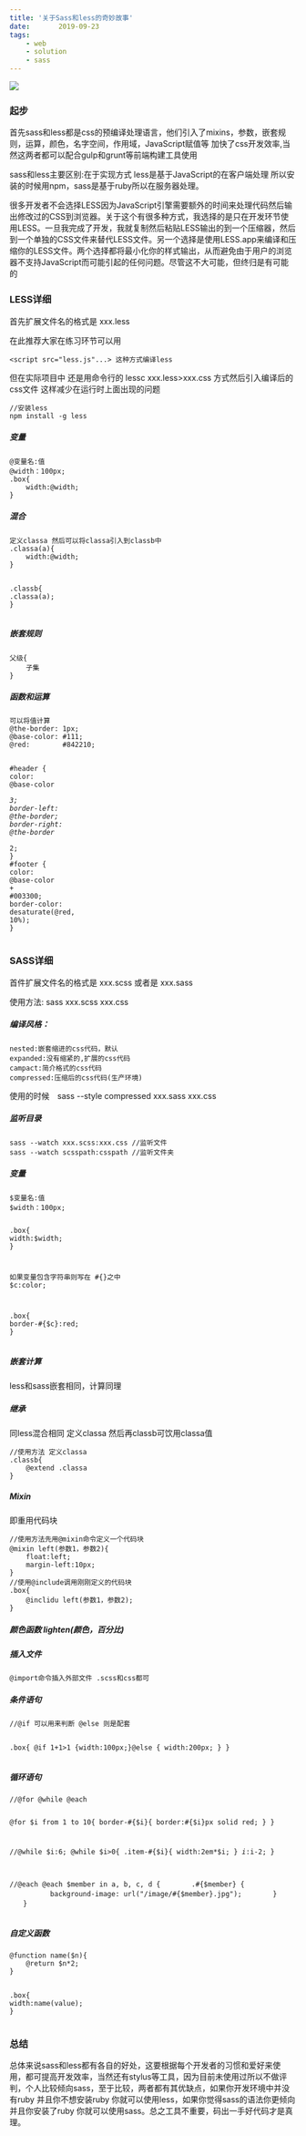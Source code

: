 ```yaml
---
title: '关于Sass和less的奇妙故事'
date:       2019-09-23
tags:
	- web
	- solution
	- sass
---
```


<article class="_2rhmJa"><div class="image-package">
<img src="http://img0.imgtn.bdimg.com/it/u=861104756,4244471114&amp;fm=26&amp;gp=0.jpg" data-original-src="http://img0.imgtn.bdimg.com/it/u=861104756,4244471114&amp;fm=26&amp;gp=0.jpg" data-image-index="0" style="cursor: zoom-in;"><div class="image-caption"></div>
</div>
<h3>起步</h3>
<p>首先sass和less都是css的预编译处理语言，他们引入了mixins，参数，嵌套规则，运算，颜色，名字空间，作用域，JavaScript赋值等 加快了css开发效率,当然这两者都可以配合gulp和grunt等前端构建工具使用</p>
<p>sass和less主要区别:在于实现方式 less是基于JavaScript的在客户端处理 所以安装的时候用npm，sass是基于ruby所以在服务器处理。</p>
<p>很多开发者不会选择LESS因为JavaScript引擎需要额外的时间来处理代码然后输出修改过的CSS到浏览器。关于这个有很多种方式，我选择的是只在开发环节使用LESS。一旦我完成了开发，我就复制然后粘贴LESS输出的到一个压缩器，然后到一个单独的CSS文件来替代LESS文件。另一个选择是使用LESS.app来编译和压缩你的LESS文件。两个选择都将最小化你的样式输出，从而避免由于用户的浏览器不支持JavaScript而可能引起的任何问题。尽管这不大可能，但终归是有可能的</p>
<h3>LESS详细</h3>
<p>首先扩展文件名的格式是 xxx.less</p>
<p>在此推荐大家在练习环节可以用</p>
<pre class="line-numbers  language-xml"><code class="  language-xml"><span class="token tag"><span class="token tag"><span class="token punctuation">&lt;</span>script</span> <span class="token attr-name">src</span><span class="token attr-value"><span class="token punctuation">=</span><span class="token punctuation">"</span>less.js<span class="token punctuation">"</span></span><span class="token attr-name">...</span><span class="token punctuation">&gt;</span></span> 这种方式编译less
<span aria-hidden="true" class="line-numbers-rows"><span></span></span></code></pre>
<p>但在实际项目中 还是用命令行的 lessc xxx.less&gt;xxx.css 方式然后引入编译后的css文件 这样减少在运行时上面出现的问题</p>
<pre class="line-numbers  language-cpp"><code class="  language-cpp">//安装less
npm install -g less
<span aria-hidden="true" class="line-numbers-rows"><span></span><span></span></span></code></pre>
<h5>变量</h5>
<pre class="line-numbers  language-java"><code class="  language-java">@变量名<span class="token operator">:</span>值
<span class="token annotation punctuation">@width</span>：<span class="token number">100</span>px<span class="token punctuation">;</span>
<span class="token punctuation">.</span>box<span class="token punctuation">{</span>
    width<span class="token operator">:</span><span class="token annotation punctuation">@width</span><span class="token punctuation">;</span>
<span class="token punctuation">}</span>
<span aria-hidden="true" class="line-numbers-rows"><span></span><span></span><span></span><span></span><span></span></span></code></pre>
<h5>混合</h5>
<pre class="line-numbers  language-java"><code class="  language-java">定义classa 然后可以将classa引入到classb中
<span class="token punctuation">.</span><span class="token function">classa</span><span class="token punctuation">(</span>a<span class="token punctuation">)</span><span class="token punctuation">{</span>
    width<span class="token operator">:</span><span class="token annotation punctuation">@width</span><span class="token punctuation">;</span>
<span class="token punctuation">}</span>

<span class="token punctuation">.</span>classb<span class="token punctuation">{</span>
    <span class="token punctuation">.</span><span class="token function">classa</span><span class="token punctuation">(</span>a<span class="token punctuation">)</span><span class="token punctuation">;</span>
<span class="token punctuation">}</span>
<span aria-hidden="true" class="line-numbers-rows"><span></span><span></span><span></span><span></span><span></span><span></span><span></span><span></span></span></code></pre>
<h5>嵌套规则</h5>
<pre class="line-numbers  language-undefined"><code class="  language-undefined">父级{
    子集
}
<span aria-hidden="true" class="line-numbers-rows"><span></span><span></span><span></span></span></code></pre>
<h5>函数和运算</h5>
<pre class="line-numbers  language-ruby"><code class="  language-ruby">可以将值计算
<span class="token variable">@the</span><span class="token operator">-</span>border<span class="token punctuation">:</span> <span class="token number">1</span>px<span class="token punctuation">;</span>
<span class="token variable">@base</span><span class="token operator">-</span>color<span class="token punctuation">:</span> <span class="token comment">#111;</span>
<span class="token variable">@red</span><span class="token punctuation">:</span>        <span class="token comment">#842210;</span>

<span class="token comment">#header {</span>
  color<span class="token punctuation">:</span> <span class="token variable">@base</span><span class="token operator">-</span>color <span class="token operator">*</span> <span class="token number">3</span><span class="token punctuation">;</span>
  border<span class="token operator">-</span>left<span class="token punctuation">:</span> <span class="token variable">@the</span><span class="token operator">-</span>border<span class="token punctuation">;</span>
  border<span class="token operator">-</span>right<span class="token punctuation">:</span> <span class="token variable">@the</span><span class="token operator">-</span>border <span class="token operator">*</span> <span class="token number">2</span><span class="token punctuation">;</span>
<span class="token punctuation">}</span>
<span class="token comment">#footer { </span>
  color<span class="token punctuation">:</span> <span class="token variable">@base</span><span class="token operator">-</span>color <span class="token operator">+</span> <span class="token comment">#003300;</span>
  border<span class="token operator">-</span>color<span class="token punctuation">:</span> desaturate<span class="token punctuation">(</span><span class="token variable">@red</span><span class="token punctuation">,</span> <span class="token number">10</span><span class="token operator">%</span><span class="token punctuation">)</span><span class="token punctuation">;</span>
<span class="token punctuation">}</span>
<span aria-hidden="true" class="line-numbers-rows"><span></span><span></span><span></span><span></span><span></span><span></span><span></span><span></span><span></span><span></span><span></span><span></span><span></span><span></span></span></code></pre>
<h3>SASS详细</h3>
<p>首件扩展文件名的格式是 xxx.scss 或者是 xxx.sass</p>
<p>使用方法: sass xxx.scss xxx.css</p>
<h5>编译风格：</h5>
<pre class="line-numbers  language-undefined"><code class="  language-undefined">nested:嵌套缩进的css代码，默认
expanded:没有缩紧的,扩展的css代码
campact:简介格式的css代码
compressed:压缩后的css代码(生产环境)
<span aria-hidden="true" class="line-numbers-rows"><span></span><span></span><span></span><span></span></span></code></pre>
<p>使用的时候　sass --style compressed xxx.sass xxx.css</p>
<h5>监听目录</h5>
<pre class="line-numbers  language-cpp"><code class="  language-cpp">sass --watch xxx.scss:xxx.css //监听文件
sass --watch scsspath:csspath //监听文件夹
<span aria-hidden="true" class="line-numbers-rows"><span></span><span></span></span></code></pre>
<h5>变量</h5>
<pre class="line-numbers  language-ruby"><code class="  language-ruby">$变量名<span class="token punctuation">:</span>值
<span class="token variable">$width</span>：<span class="token number">100</span>px<span class="token punctuation">;</span>

<span class="token punctuation">.</span>box<span class="token punctuation">{</span>
    width<span class="token punctuation">:</span><span class="token variable">$width</span><span class="token punctuation">;</span>
<span class="token punctuation">}</span>

如果变量包含字符串则写在 <span class="token comment">#{}之中</span>
<span class="token variable">$c</span><span class="token symbol">:color</span><span class="token punctuation">;</span>

<span class="token punctuation">.</span>box<span class="token punctuation">{</span>
    border<span class="token operator">-</span><span class="token comment">#{$c}:red;</span>
<span class="token punctuation">}</span>
<span aria-hidden="true" class="line-numbers-rows"><span></span><span></span><span></span><span></span><span></span><span></span><span></span><span></span><span></span><span></span><span></span><span></span><span></span></span></code></pre>
<h5>嵌套计算</h5>
<p>less和sass嵌套相同，计算同理</p>
<h5>继承</h5>
<p>同less混合相同 定义classa 然后再classb可饮用classa值</p>
<pre class="line-numbers  language-java"><code class="  language-java"><span class="token comment">//使用方法 定义classa </span>
<span class="token punctuation">.</span>classb<span class="token punctuation">{</span>
    <span class="token annotation punctuation">@extend</span> <span class="token punctuation">.</span>classa
<span class="token punctuation">}</span>
<span aria-hidden="true" class="line-numbers-rows"><span></span><span></span><span></span><span></span></span></code></pre>
<h5>Mixin</h5>
<p>即重用代码块</p>
<pre class="line-numbers  language-cpp"><code class="  language-cpp">//使用方法先用@mixin命令定义一个代码块
@mixin left(参数1，参数2){
    float:left;
    margin-left:10px;
}
//使用@include调用刚刚定义的代码块
.box{
    @inclidu left(参数1，参数2);
}
<span aria-hidden="true" class="line-numbers-rows"><span></span><span></span><span></span><span></span><span></span><span></span><span></span><span></span><span></span></span></code></pre>
<h5>颜色函数 lighten(颜色，百分比)</h5>
<h5>插入文件</h5>
<pre class="line-numbers  language-cpp"><code class="  language-cpp">@import命令插入外部文件 .scss和css都可
<span aria-hidden="true" class="line-numbers-rows"><span></span></span></code></pre>
<h5>条件语句</h5>
<pre class="line-numbers  language-bash"><code class="  language-bash">//@if 可以用来判断 @else 则是配套

.box{
    @if 1+1&gt;1 {width:100px;}@else {
        width:200px;
    }
}
<span aria-hidden="true" class="line-numbers-rows"><span></span><span></span><span></span><span></span><span></span><span></span><span></span></span></code></pre>
<h5>循环语句</h5>
<pre class="line-numbers  language-bash"><code class="  language-bash">//@for @while @each

@for $i from 1 to 10{
    border-#{$i}{
        border:#{$i}px solid red;
    }
}

//@while
$i:6;
@while $i&gt;0{
    .item-#{$i}{
        width:2em*$i;
    }
    $i:$i-2;
}

//@each
    @each $member in a, b, c, d {
　　　　.#{$member} {
　　　　　　background-image: url("/image/#{$member}.jpg");
　　　　}
　　}
<span aria-hidden="true" class="line-numbers-rows"><span></span><span></span><span></span><span></span><span></span><span></span><span></span><span></span><span></span><span></span><span></span><span></span><span></span><span></span><span></span><span></span><span></span><span></span><span></span><span></span><span></span><span></span><span></span></span></code></pre>
<h5>自定义函数</h5>
<pre class="line-numbers  language-css"><code class="  language-css"><span class="token atrule"><span class="token rule">@function</span> <span class="token function">name</span><span class="token punctuation">(</span>$n<span class="token punctuation">)</span></span><span class="token punctuation">{</span>
    <span class="token atrule"><span class="token rule">@return</span> $n*2<span class="token punctuation">;</span></span>
<span class="token punctuation">}</span>

<span class="token selector">.box</span><span class="token punctuation">{</span>
    <span class="token property">width</span><span class="token punctuation">:</span><span class="token function">name</span><span class="token punctuation">(</span>value<span class="token punctuation">)</span><span class="token punctuation">;</span>
<span class="token punctuation">}</span>
<span aria-hidden="true" class="line-numbers-rows"><span></span><span></span><span></span><span></span><span></span><span></span><span></span></span></code></pre>
<h3>总结</h3>
<p>总体来说sass和less都有各自的好处，这要根据每个开发者的习惯和爱好来使用，都可提高开发效率，当然还有stylus等工具，因为目前未使用过所以不做评判，个人比较倾向sass，至于比较，两者都有其优缺点，如果你开发环境中并没有ruby 并且你不想安装ruby 你就可以使用less，如果你觉得sass的语法你更倾向并且你安装了ruby 你就可以使用sass。总之工具不重要，码出一手好代码才是真理。</p>
</article>